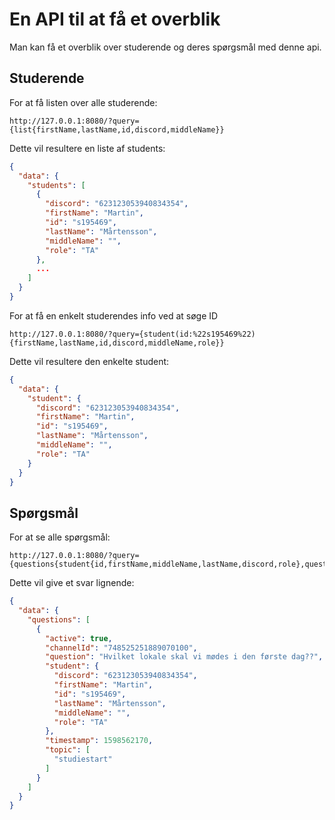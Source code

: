 # En API til at få et overblik
Man kan få et overblik over studerende og deres spørgsmål med denne api.

## Studerende

For at få listen over alle studerende:

```
http://127.0.0.1:8080/?query={list{firstName,lastName,id,discord,middleName}}
```

Dette vil resultere en liste af students:

```json
{
  "data": {
    "students": [
      {
        "discord": "623123053940834354",
        "firstName": "Martin",
        "id": "s195469",
        "lastName": "Mårtensson",
        "middleName": "",
        "role": "TA"
      },
      ...
    ]
  }
}
```

For at få en enkelt studerendes info ved at søge ID

```
http://127.0.0.1:8080/?query={student(id:%22s195469%22){firstName,lastName,id,discord,middleName,role}}
```

Dette vil resultere den enkelte student:

```json
{
  "data": {
    "student": {
      "discord": "623123053940834354",
      "firstName": "Martin",
      "id": "s195469",
      "lastName": "Mårtensson",
      "middleName": "",
      "role": "TA"
    }
  }
}
```

## Spørgsmål

For at se alle spørgsmål:

```
http://127.0.0.1:8080/?query={questions{student{id,firstName,middleName,lastName,discord,role},question,channelId,topic,active,timestamp}}
```

Dette vil give et svar lignende:

```json
{
  "data": {
    "questions": [
      {
        "active": true,
        "channelId": "748525251889070100",
        "question": "Hvilket lokale skal vi mødes i den første dag??",
        "student": {
          "discord": "623123053940834354",
          "firstName": "Martin",
          "id": "s195469",
          "lastName": "Mårtensson",
          "middleName": "",
          "role": "TA"
        },
        "timestamp": 1598562170,
        "topic": [
          "studiestart"
        ]
      }
    ]
  }
}
```
